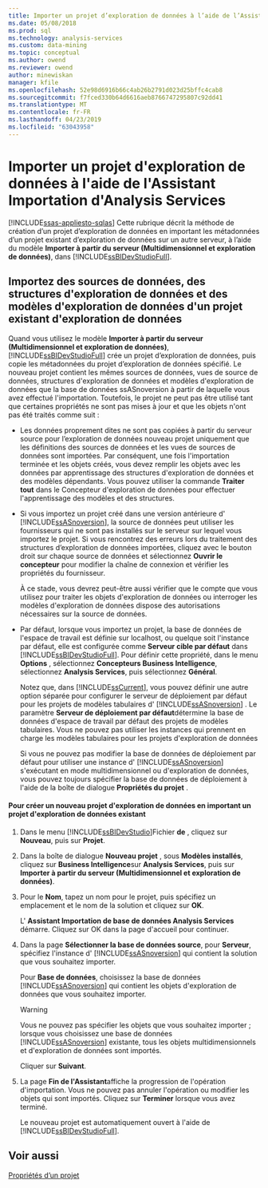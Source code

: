 ```yaml
---
title: Importer un projet d’exploration de données à l’aide de l’Assistant Importation d’Analysis Services | Microsoft Docs
ms.date: 05/08/2018
ms.prod: sql
ms.technology: analysis-services
ms.custom: data-mining
ms.topic: conceptual
ms.author: owend
ms.reviewer: owend
author: minewiskan
manager: kfile
ms.openlocfilehash: 52e98d6916b66c4ab26b2791d023d25bffc4cab8
ms.sourcegitcommit: f7fced330b64d6616aeb8766747295807c92dd41
ms.translationtype: MT
ms.contentlocale: fr-FR
ms.lasthandoff: 04/23/2019
ms.locfileid: "63043958"
---
```

# <a name="import-a-data-mining-project-using-the-analysis-services-import-wizard"></a>Importer un projet d'exploration de données à l'aide de l'Assistant Importation d'Analysis Services
[!INCLUDE[ssas-appliesto-sqlas](../../includes/ssas-appliesto-sqlas.md)]
  Cette rubrique décrit la méthode de création d’un projet d’exploration de données en important les métadonnées d’un projet existant d’exploration de données sur un autre serveur, à l’aide du modèle **Importer à partir du serveur (Multidimensionnel et exploration de données)**, dans [!INCLUDE[ssBIDevStudioFull](../../includes/ssbidevstudiofull-md.md)].  
  
## <a name="import-data-sources-mining-structures-and-mining-models-from-an-existing-data-mining-project"></a>Importez des sources de données, des structures d'exploration de données et des modèles d'exploration de données d'un projet existant d'exploration de données  
 Quand vous utilisez le modèle **Importer à partir du serveur (Multidimensionnel et exploration de données)**, [!INCLUDE[ssBIDevStudioFull](../../includes/ssbidevstudiofull-md.md)] crée un projet d’exploration de données, puis copie les métadonnées du projet d’exploration de données spécifié. Le nouveau projet contient les mêmes sources de données, vues de source de données, structures d'exploration de données et modèles d'exploration de données que la base de données ssASnoversion à partir de laquelle vous avez effectué l'importation. Toutefois, le projet ne peut pas être utilisé tant que certaines propriétés ne sont pas mises à jour et que les objets n'ont pas été traités comme suit :  
  
-   Les données proprement dites ne sont pas copiées à partir du serveur source pour l’exploration de données nouveau projet uniquement que les définitions des sources de données et les vues de sources de données sont importées. Par conséquent, une fois l'importation terminée et les objets créés, vous devez remplir les objets avec les données par apprentissage des structures d'exploration de données et des modèles dépendants. Vous pouvez utiliser la commande **Traiter tout** dans le Concepteur d'exploration de données pour effectuer l'apprentissage des modèles et des structures.  
  
-   Si vous importez un projet créé dans une version antérieure d' [!INCLUDE[ssASnoversion](../../includes/ssasnoversion-md.md)], la source de données peut utiliser les fournisseurs qui ne sont pas installés sur le serveur sur lequel vous importez le projet. Si vous rencontrez des erreurs lors du traitement des structures d’exploration de données importées, cliquez avec le bouton droit sur chaque source de données et sélectionnez **Ouvrir le concepteur** pour modifier la chaîne de connexion et vérifier les propriétés du fournisseur.  
  
     À ce stade, vous devrez peut-être aussi vérifier que le compte que vous utilisez pour traiter les objets d'exploration de données ou interroger les modèles d'exploration de données dispose des autorisations nécessaires sur la source de données.  
  
-   Par défaut, lorsque vous importez un projet, la base de données de l'espace de travail est définie sur localhost, ou quelque soit l'instance par défaut, elle est configurée comme **Serveur cible par défaut** dans [!INCLUDE[ssBIDevStudioFull](../../includes/ssbidevstudiofull-md.md)]. Pour définir cette propriété, dans le menu **Options** , sélectionnez **Concepteurs Business Intelligence**, sélectionnez **Analysis Services**, puis sélectionnez **Général**.  
  
     Notez que, dans [!INCLUDE[ssCurrent](../../includes/sscurrent-md.md)], vous pouvez définir une autre option séparée pour configurer le serveur de déploiement par défaut pour les projets de modèles tabulaires d' [!INCLUDE[ssASnoversion](../../includes/ssasnoversion-md.md)] . Le paramètre **Serveur de déploiement par défaut**détermine la base de données d'espace de travail par défaut des projets de modèles tabulaires. Vous ne pouvez pas utiliser les instances qui prennent en charge les modèles tabulaires pour les projets d'exploration de données  
  
     Si vous ne pouvez pas modifier la base de données de déploiement par défaut pour utiliser une instance d' [!INCLUDE[ssASnoversion](../../includes/ssasnoversion-md.md)] s'exécutant en mode multidimensionnel ou d'exploration de données, vous pouvez toujours spécifier la base de données de déploiement à l'aide de la boîte de dialogue **Propriétés du projet** .  
  
#### <a name="to-create-a-new-data-mining-project-by-importing-an-existing-data-mining-project"></a>Pour créer un nouveau projet d'exploration de données en important un projet d'exploration de données existant  
  
1.  Dans le menu [!INCLUDE[ssBIDevStudio](../../includes/ssbidevstudio-md.md)]Fichier **de** , cliquez sur **Nouveau**, puis sur **Projet**.  
  
2.  Dans la boîte de dialogue **Nouveau projet** , sous **Modèles installés**, cliquez sur **Business Intelligence**sur **Analysis Services**, puis sur **Importer à partir du serveur (Multidimensionnel et exploration de données)**.  
  
3.  Pour le **Nom**, tapez un nom pour le projet, puis spécifiez un emplacement et le nom de la solution et cliquez sur **OK**.  
  
     L' **Assistant Importation de base de données Analysis Services** démarre. Cliquez sur OK dans la page d'accueil pour continuer.  
  
4.  Dans la page **Sélectionner la base de données source**, pour **Serveur**, spécifiez l'instance d' [!INCLUDE[ssASnoversion](../../includes/ssasnoversion-md.md)] qui contient la solution que vous souhaitez importer.  
  
     Pour **Base de données**, choisissez la base de données [!INCLUDE[ssASnoversion](../../includes/ssasnoversion-md.md)] qui contient les objets d'exploration de données que vous souhaitez importer.  
  
    > [!WARNING]  
    >  Vous ne pouvez pas spécifier les objets que vous souhaitez importer ; lorsque vous choisissez une base de données [!INCLUDE[ssASnoversion](../../includes/ssasnoversion-md.md)] existante, tous les objets multidimensionnels et d'exploration de données sont importés.  
  
     Cliquer sur **Suivant**.  
  
5.  La page **Fin de l'Assistant**affiche la progression de l'opération d'importation. Vous ne pouvez pas annuler l'opération ou modifier les objets qui sont importés. Cliquez sur **Terminer** lorsque vous avez terminé.  
  
     Le nouveau projet est automatiquement ouvert à l'aide de [!INCLUDE[ssBIDevStudioFull](../../includes/ssbidevstudiofull-md.md)].  
  
## <a name="see-also"></a>Voir aussi  
 [Propriétés d’un projet](../../analysis-services/tabular-models/project-properties-ssas-tabular.md)  
  
  
